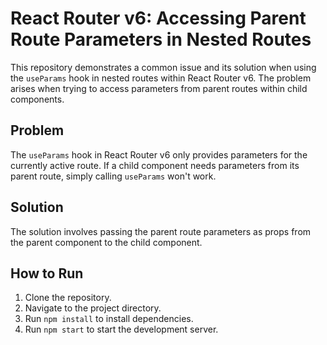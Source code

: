 # React Router v6: Accessing Parent Route Parameters in Nested Routes

This repository demonstrates a common issue and its solution when using the `useParams` hook in nested routes within React Router v6. The problem arises when trying to access parameters from parent routes within child components.

## Problem

The `useParams` hook in React Router v6 only provides parameters for the currently active route. If a child component needs parameters from its parent route, simply calling `useParams` won't work. 

## Solution

The solution involves passing the parent route parameters as props from the parent component to the child component.

## How to Run

1. Clone the repository.
2. Navigate to the project directory.
3. Run `npm install` to install dependencies.
4. Run `npm start` to start the development server.